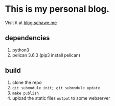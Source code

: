 # This is my personal blog.
Visit it at [blog.schawe.me](https://blog.schawe.me)

## dependencies
1. python3
2. pelican 3.6.3 (pip3 install pelican)

## build
1. clone the repo
2. `git submodule init; git submodule update`
3. `make publish`
4. upload the static files `output` to some webserver
